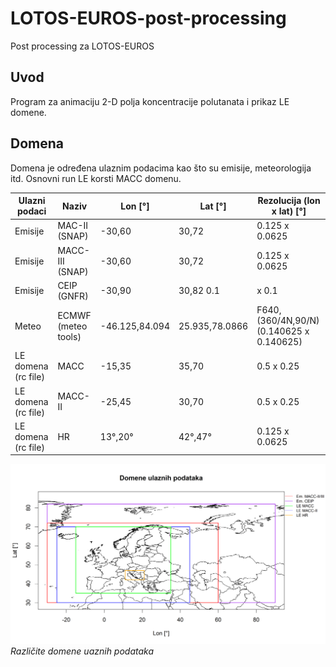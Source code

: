 # LOTOS-EUROS-post-processing
Post processing za LOTOS-EUROS

## Uvod
Program za animaciju 2-D polja koncentracije polutanata i prikaz LE domene. 

## Domena
Domena je određena ulaznim podacima kao što su emisije, meteorologija itd. Osnovni run LE korsti MACC domenu.

Ulazni podaci |	Naziv |	Lon [°] |	Lat [°] |	Rezolucija (lon x lat) [°]
--- | --- | --- | --- | ---
Emisije |	MAC-II (SNAP) |	-30,60 |	30,72 |	0.125 x 0.0625
Emisije |		MACC-III (SNAP) |	-30,60 |	30,72 |	0.125 x 0.0625
Emisije |		CEIP (GNFR) |	-30,90 |	30,82	0.1 | x 0.1
Meteo |	ECMWF (meteo tools) |	-46.125,84.094 |	25.935,78.0866 |	F640, (360/4N,90/N) (0.140625 x 0.140625)
LE domena (rc file) |	MACC |	-15,35 |	35,70 |	0.5 x 0.25
LE domena (rc file) |		MACC-II |	-25,45 |	30,70 |	0.5 x 0.25
LE domena (rc file) |		HR |	13°,20° |	42°,47° |	0.125 x 0.0625



![](./images/Domene.png)
*Različite domene uaznih podataka*
